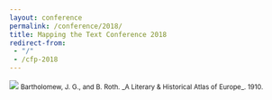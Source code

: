 ```yaml
---
layout: conference
permalink: /conference/2018/
title: Mapping the Text Conference 2018
redirect-from: 
 - "/"
 - /cfp-2018
---
```


<img src="https://i.imgur.com/DfBd9YN.png" class="img-fluid">
<small class="text-right blockquote-footer">
Bartholomew, J. G., and B. Roth. _A Literary & Historical Atlas of Europe_. 1910.
</small>
